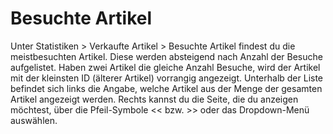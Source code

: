 # Besuchte Artikel 

Unter Statistiken \> Verkaufte Artikel \> Besuchte Artikel findest du die meistbesuchten Artikel. Diese werden absteigend nach Anzahl der Besuche aufgelistet. Haben zwei Artikel die gleiche Anzahl Besuche, wird der Artikel mit der kleinsten ID \(älterer Artikel\) vorrangig angezeigt. Unterhalb der Liste befindet sich links die Angabe, welche Artikel aus der Menge der gesamten Artikel angezeigt werden. Rechts kannst du die Seite, die du anzeigen möchtest, über die Pfeil-Symbole << bzw. \>\> oder das Dropdown-Menü auswählen.



